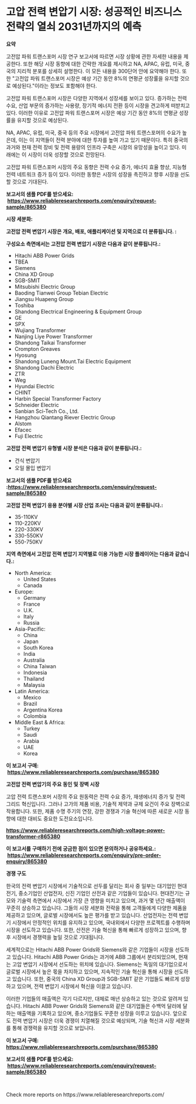 <p><h1>고압 전력 변압기 시장: 성공적인 비즈니스 전략의 열쇠 2031년까지의 예측</h1></p><p><strong>요약</strong></p>
<p><p>고전압 파워 트랜스포머 시장 연구 보고서에 따르면 시장 상황에 관한 자세한 내용을 제공한다. 또한 해당 시장 동향에 대한 간략한 개요를 제시하고 NA, APAC, 유럽, 미국, 중국의 지리적 분포를 상세히 설명한다. 이 모든 내용을 300단어 안에 요약해야 한다. 또한 "고전압 파워 트랜스포머 시장은 예상 기간 동안 8%의 연평균 성장률을 유지할 것으로 예상된다."이라는 정보도 포함해야 한다.</p><p>고전압 파워 트랜스포머 시장은 다양한 지역에서 성장세를 보이고 있다. 증가하는 전력 수요, 산업 부문의 증가하는 사용량, 장기적 에너지 전환 등이 시장을 견고하게 떠받치고 있다. 이러한 이유로 고전압 파워 트랜스포머 시장은 예상 기간 동안 8%의 연평균 성장률을 유지할 것으로 예상된다.</p><p>NA, APAC, 유럽, 미국, 중국 등의 주요 시장에서 고전압 파워 트랜스포머의 수요가 높은데, 이는 이 지역들이 전력 분야에 대한 투자를 높여 가고 있기 때문이다. 특히 중국의 과거와 현재 전력 장비 및 전력 용량의 인프라 구축은 시장의 유망성을 높이고 있다. 미래에는 이 시장이 더욱 성장할 것으로 전망된다.</p><p>고전압 파워 트랜스포머 시장의 주요 동향은 전력 수요 증가, 에너지 효율 향상, 지능형 전력 네트워크 증가 등이 있다. 이러한 동향은 시장의 성장을 촉진하고 향후 시장을 선도할 것으로 기대된다.</p></p>
<p><strong>보고서의 샘플 PDF를 받으세요: &nbsp;<a href="https://www.reliableresearchreports.com/enquiry/request-sample/865380">https://www.reliableresearchreports.com/enquiry/request-sample/865380</a></strong></p>
<p><strong>시장 세분화:</strong></p>
<p><strong> 고전압 전력 변압기 시장은 개요, 배포, 애플리케이션 및 지역으로 더 분류됩니다. :</strong></p>
<p><strong>구성요소 측면에서는 고전압 전력 변압기 시장은 다음과 같이 분류됩니다.:</strong></p>
<p><ul><li>Hitachi ABB Power Grids</li><li>TBEA</li><li>Siemens</li><li>China XD Group</li><li>SGB-SMIT</li><li>Mitsubishi Electric Group</li><li>Baoding Tianwei Group Tebian Electric</li><li>Jiangsu Huapeng Group</li><li>Toshiba</li><li>Shandong Electrical Engineering & Equipment Group</li><li>GE</li><li>SPX</li><li>Wujiang Transformer</li><li>Nanjing Liye Power Transformer</li><li>Shandong Taikai Transformer</li><li>Crompton Greaves</li><li>Hyosung</li><li>Shandong Luneng Mount.Tai Electric Equipment</li><li>Shandong Dachi Electric</li><li>ZTR</li><li>Weg</li><li>Hyundai Electric</li><li>CHINT</li><li>Harbin Special Transformer Factory</li><li>Schneider Electric</li><li>Sanbian Sci-Tech Co., Ltd.</li><li>Hangzhou Qiantang Riever Electric Group</li><li>Alstom</li><li>Efacec</li><li>Fuji Electric</li></ul></p>
<p><strong> 고전압 전력 변압기 유형별 시장 분석은 다음과 같이 분류됩니다.:</strong></p>
<p><ul><li>건식 변압기</li><li>오일 몰입 변압기</li></ul></p>
<p><strong>보고서의 샘플 PDF를 받으세요 :<a href="https://www.reliableresearchreports.com/enquiry/request-sample/865380">https://www.reliableresearchreports.com/enquiry/request-sample/865380</a></strong></p>
<p><strong> 고전압 전력 변압기 응용 분야별 시장 산업 조사는 다음과 같이 분류됩니다.:</strong></p>
<p><ul><li>35-110KV</li><li>110-220KV</li><li>220-330KV</li><li>330-550KV</li><li>550-750KV</li></ul></p>
<p><strong>지역 측면에서 고전압 전력 변압기 지역별로 이용 가능한 시장 플레이어는 다음과 같습니다.:</strong></p>
<p><ul>
    <li>
        North America:
        <ul>
            <li>United States</li>
            <li>Canada</li>
        </ul>
    </li>
    <li>
        Europe:
        <ul>
            <li>Germany</li>
            <li>France</li>
            <li>U.K.</li>
            <li>Italy</li>
            <li>Russia</li>
        </ul>
    </li>
    <li>
        Asia-Pacific:
        <ul>
            <li>China</li>
            <li>Japan</li>
            <li>South Korea</li>
            <li>India</li>
            <li>Australia</li>
            <li>China Taiwan</li>
            <li>Indonesia</li>
            <li>Thailand</li>
            <li>Malaysia</li>
        </ul>
    </li>
    <li>
        Latin America:
        <ul>
            <li>Mexico</li>
            <li>Brazil</li>
            <li>Argentina Korea</li>
            <li>Colombia</li>
        </ul>
    </li>
    <li>
        Middle East & Africa:
        <ul>
            <li>Turkey</li>
            <li>Saudi</li>
            <li>Arabia</li>
            <li>UAE</li>
            <li>Korea</li>
        </ul>
    </li>
    </ul></p>
<p><strong>이 보고서 구매: &nbsp;<a href="https://www.reliableresearchreports.com/purchase/865380">https://www.reliableresearchreports.com/purchase/865380</a></strong></p>
<p><strong>고전압 전력 변압기의 주요 동인 및 장벽 시장</strong></p>
<p><p>고압 전력 트랜스포머 시장의 주요 원동력은 전력 수요 증가, 재생에너지 증가 및 전력 그리드 혁신입니다. 그러나 고가의 제품 비용, 기술적 제약과 규제 요건이 주요 장벽으로 작용합니다. 또한, 제품 수명 주기의 연장, 강한 경쟁과 기술 혁신에 따른 새로운 시장 동향에 대한 대비도 중요한 도전요소입니다. </p></p>
<p><strong><a href="https://www.reliableresearchreports.com/high-voltage-power-transformer-r865380">https://www.reliableresearchreports.com/high-voltage-power-transformer-r865380</a></strong></p>
<p><strong>이 보고서를 구매하기 전에 궁금한 점이 있으면 문의하거나 공유하세요.: &nbsp;<a href="https://www.reliableresearchreports.com/enquiry/pre-order-enquiry/865380">https://www.reliableresearchreports.com/enquiry/pre-order-enquiry/865380</a></strong></p>
<p><strong>경쟁 구도</strong></p>
<p><p>한국의 전력 변압기 시장에서 기술적으로 선두를 달리는 회사 중 일부는 대기업인 현대전기, 중소기업인 산업전자, 신진 기업인 산전과 같은 기업들이 있습니다. 현대전기는 규모와 기술력 측면에서 시장에서 가장 큰 영향을 미치고 있으며, 과거 몇 년간 매출액이 꾸준히 상승하고 있습니다. 그들의 시장 세분화 전략을 통해 고객들에게 다양한 제품을 제공하고 있으며, 글로벌 시장에서도 높은 평가를 받고 있습니다. 산업전자는 전력 변압기 시장에서 안정적인 위치를 유지하고 있으며, 국내외에서 다양한 프로젝트를 수행하며 시장을 선도하고 있습니다. 또한, 산전은 기술 혁신을 통해 빠르게 성장하고 있으며, 향후 시장에서 경쟁력을 높일 것으로 기대됩니다. </p><p>세계적으로는 Hitachi ABB Power Grids와 Siemens와 같은 기업들이 시장을 선도하고 있습니다. Hitachi ABB Power Grids는 과거에 ABB 그룹에서 분리되었으며, 현재는 고압 변압기 시장에서 선도하는 위치에 있습니다. Siemens는 독일의 대기업으로서 글로벌 시장에서 높은 몫을 차지하고 있으며, 지속적인 기술 혁신을 통해 시장을 선도하고 있습니다. 또한, 중국의 China XD Group과 SGB-SMIT 같은 기업들도 빠르게 성장하고 있으며, 전력 변압기 시장에서 혁신을 이끌고 있습니다.</p><p>이러한 기업들의 매출액은 각기 다르지만, 대체로 매년 상승하고 있는 것으로 알려져 있습니다. Hitachi ABB Power Grids와 Siemens와 같은 대기업들은 수백억 달러에 달하는 매출액을 기록하고 있으며, 중소기업들도 꾸준한 성장을 이루고 있습니다. 앞으로도 전력 변압기 시장은 더욱 경쟁이 치열해질 것으로 예상되며, 기술 혁신과 시장 세분화를 통해 경쟁력을 유지할 것으로 보입니다.</p></p>
<p><strong>이 보고서 구매: &nbsp; <a href="https://www.reliableresearchreports.com/purchase/865380">https://www.reliableresearchreports.com/purchase/865380</a></strong></p>
<p><strong>보고서의 샘플 PDF를 받으세요: &nbsp;<a href="https://www.reliableresearchreports.com/enquiry/request-sample/865380">https://www.reliableresearchreports.com/enquiry/request-sample/865380</a></strong><strong></strong></p>
<p>&nbsp;</p>
<p>Check more reports on https://www.reliableresearchreports.com/</p>